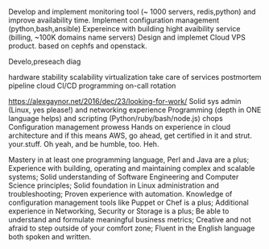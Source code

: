 Develop and implement monitoring tool (~ 1000 servers, redis,python) and improve availability time.
Implement configuration management (python,bash,ansible)
Expereince with building hight avaibility service (billing, ~100K domains name servers)
Design and implemet Cloud VPS product. based on cephfs and openstack.


Develo,preseach diag 

hardware
stability
scalability
virtualization
take care of  services 
postmortem pipeline 
cloud
CI/CD
programming
on-call rotation 


https://alexgaynor.net/2016/dec/23/looking-for-work/
Solid sys admin (Linux, yes please!) and networking experience
Programming (depth in ONE language helps) and scripting (Python/ruby/bash/node.js) chops
Configuration management prowess
Hands on experience in cloud architecture and if this means AWS, go ahead, get certified in it and strut. your.stuff. Oh yeah, and be humble, too. Heh.

Mastery in at least one programming language, Perl and Java are a plus;
Experience with building, operating and maintaining complex and scalable systems;
Solid understanding of Software Engineering and Computer Science principles;
Solid foundation in Linux administration and troubleshooting;
Proven experience with automation. Knowledge of configuration management tools like Puppet or Chef is a plus;
Additional experience in Networking, Security or Storage is a plus;
Be able to understand and formulate meaningful business metrics;
Creative and not afraid to step outside of your comfort zone;
Fluent in the English language both spoken and written.
